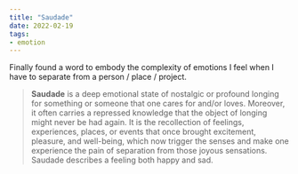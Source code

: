 ```yaml
---
title: "Saudade"
date: 2022-02-19
tags:
- emotion
---
```


Finally found a word to embody the complexity of emotions I feel when I have to separate from a person / place / project. 
 
 > **Saudade** is a deep emotional state of nostalgic or profound longing for something or someone that one cares for and/or loves. Moreover, it often carries a repressed knowledge that the object of longing might never be had again. It is the recollection of feelings, experiences, places, or events that once brought excitement, pleasure, and well-being, which now trigger the senses and make one experience the pain of separation from those joyous sensations. Saudade describes a feeling both happy and sad.